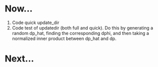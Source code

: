 Now...
======

1.  Code quick update_dir 
1.  Code test of updatedir (both full and quick).
    Do this by generating a random dp_hat, finding the corresponding dphi, and then taking a normalized inner product between dp_hat and dp.


Next...
=======

